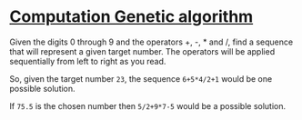 # [Computation Genetic algorithm](http://www.ai-junkie.com/ga/intro/gat3.html)

Given the digits 0 through 9 and the operators +, -, * and /, find a sequence
that will represent a given target number.
The operators will be applied sequentially from left to right as you read.

So, given the target number `23`, the sequence `6+5*4/2+1` would be one possible
solution.

If `75.5` is the chosen number then `5/2+9*7-5` would be a possible solution.
